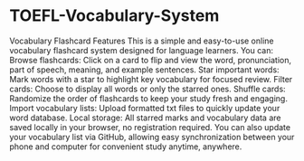 # TOEFL-Vocabulary-System
Vocabulary Flashcard Features
This is a simple and easy-to-use online vocabulary flashcard system designed for language learners. You can:
Browse flashcards: Click on a card to flip and view the word, pronunciation, part of speech, meaning, and example sentences.
Star important words: Mark words with a star to highlight key vocabulary for focused review.
Filter cards: Choose to display all words or only the starred ones.
Shuffle cards: Randomize the order of flashcards to keep your study fresh and engaging.
Import vocabulary lists: Upload formatted txt files to quickly update your word database.
Local storage: All starred marks and vocabulary data are saved locally in your browser, no registration required.
You can also update your vocabulary list via GitHub, allowing easy synchronization between your phone and computer for convenient study anytime, anywhere.

